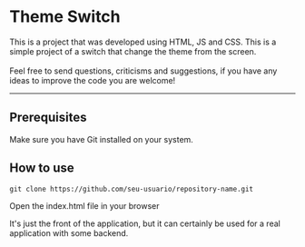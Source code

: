 # Theme Switch

<p>
This is a project that was developed using HTML, JS and CSS. 
This is a simple project of a switch that change the theme from the screen.
<br>
<br>
Feel free to send questions, criticisms and suggestions, if you have any ideas to improve the code you are welcome!
</p>

---

## Prerequisites
<p>
Make sure you have Git installed on your system.
</p>

## How to use

```
git clone https://github.com/seu-usuario/repository-name.git
```

<p>
Open the index.html file in your browser
</p>

<p>
It's just the front of the application, but it can certainly be used for a real application with some backend.
</p>

